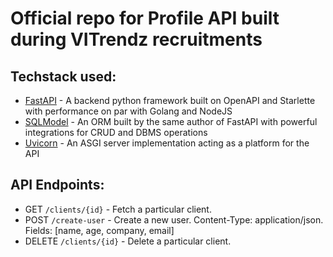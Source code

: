 # Official repo for Profile API built during VITrendz recruitments
## Techstack used:
- [FastAPI](fastapi.tiangolo.com/) - A backend python framework built on OpenAPI and Starlette with performance on par with Golang and NodeJS
- [SQLModel](sqlmodel.tiangolo.com/) - An ORM built by the same author of FastAPI with powerful integrations for CRUD and DBMS operations
- [Uvicorn](https://www.uvicorn.org/) - An ASGI server implementation acting as a platform for the API

## API Endpoints:
- GET `/clients/{id}` - Fetch a particular client.
- POST `/create-user` - Create a new user. Content-Type: application/json. Fields: [name, age, company, email]
- DELETE `/clients/{id}` - Delete a particular client.